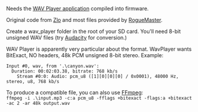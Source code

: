 Needs the [WAV Player application](https://github.com/flipperdevices/flipperzero-firmware/tree/zlo/wav-player/applications/wav_player) compiled into firmware.

Original code from [Zlo](https://github.com/flipperdevices/flipperzero-firmware/tree/zlo/wav-player) and most files provided by [RogueMaster](https://github.com/RogueMaster).

Create a wav_player folder in the root of your SD card. You'll need 8-bit unsigned WAV files (try [Audacity](https://www.audacityteam.org/) for conversion.)

WAV Player is apparently very particular about the format. WavPlayer wants BitExact, NO headers, 48k PCM unsigned 8-bit stereo. Example:

`Input #0, wav, from '.\canyon.wav':`<br>
`  Duration: 00:02:03.38, bitrate: 768 kb/s`<br>
`    Stream #0:0: Audio: pcm_u8 ([1][0][0][0] / 0x0001), 48000 Hz, stereo, u8, 768 kb/s`

To produce a compatible file, you can also use [FFmpeg](https://ffmpeg.org/):<br>
`ffmpeg -i .\input.mp3 -c:a pcm_u8 -fflags +bitexact -flags:a +bitexact -ac 2 -ar 48k output.wav`
